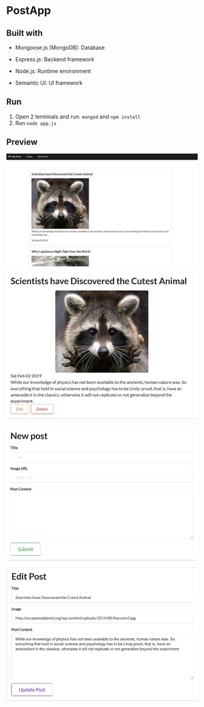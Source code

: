# PostApp

## Built with
* Mongoose.js (MongoDB): Database
* Express.js: Backend framework
* Node.js: Runtime environment

* Semantic UI: UI framework 

## Run
1. Open 2 terminals and run: `mongod` and `npm install`
2. Run `node app.js`

## Preview
![Index](https://github.com/VectorLe/PostApp/blob/master/index.JPG)

![View](https://github.com/VectorLe/PostApp/blob/master/view.JPG)

![New](https://github.com/VectorLe/PostApp/blob/master/new.JPG)

![Edit](https://github.com/VectorLe/PostApp/blob/master/edit.JPG)
